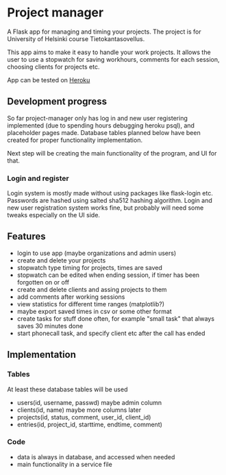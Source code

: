 # Project manager

A Flask app for managing and timing your projects. The project is for University of Helsinki course Tietokantasovellus.

This app aims to make it easy to handle your work projects. It allows the user to use a stopwatch for saving workhours, comments for each session, choosing clients for projects etc.

App can be tested on [Heroku](https://tsoha-project-manager.herokuapp.com)

## Development progress

So far project-manager only has log in and new user registering implemented (due to spending hours debugging heroku psql), and placeholder pages made. Database tables planned below have been created for proper functionality implementation.

Next step will be creating the main functionality of the program, and UI for that.

### Login and register

Login system is mostly made without using packages like flask-login etc. Passwords are hashed using salted sha512 hashing algorithm. Login and new user registration system works fine, but probably will need some tweaks especially on the UI side.

## Features

- login to use app (maybe organizations and admin users)
- create and delete your projects
- stopwatch type timing for projects, times are saved
- stopwatch can be edited when ending session, if timer has been forgotten on or off
- create and delete clients and assing projects to them
- add comments after working sessions
- view statistics for different time ranges (matplotlib?)
- maybe export saved times in csv or some other format
- create tasks for stuff done often, for example "small task" that always saves 30 minutes done
- start phonecall task, and specify client etc after the call has ended

## Implementation

### Tables

At least these database tables will be used
- users(id, username, passwd) maybe admin column
- clients(id, name) maybe more columns later
- projects(id, status, comment, user_id, client_id)
- entries(id, project_id, starttime, endtime, comment)

### Code
- data is always in database, and accessed when needed
- main functionality in a service file
